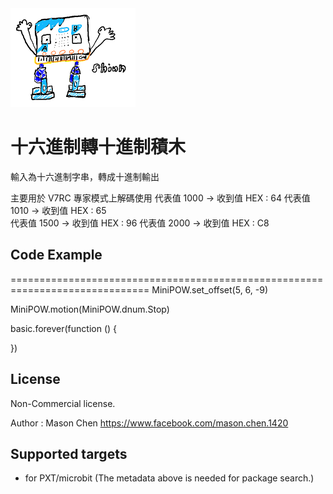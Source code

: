 ![image](Shiun_robot_icon.png)
   
# 十六進制轉十進制積木
輸入為十六進制字串，轉成十進制輸出

主要用於 V7RC 專家模式上解碼使用
代表值  1000  ->  收到值 HEX : 64
代表值  1010  ->  收到值 HEX : 65   
代表值  1500  ->  收到值 HEX : 96 
代表值  2000  ->  收到值 HEX : C8 

## Code Example 
==============================================================================
MiniPOW.set_offset(5, 6, -9)

MiniPOW.motion(MiniPOW.dnum.Stop)

basic.forever(function () {
	
})


## License

Non-Commercial license.

Author : Mason Chen
https://www.facebook.com/mason.chen.1420

## Supported targets

* for PXT/microbit
(The metadata above is needed for package search.)

